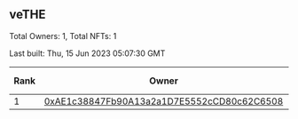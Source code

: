 ## veTHE

Total Owners: 1, Total NFTs: 1

Last built: Thu, 15 Jun 2023 05:07:30 GMT

| Rank | Owner | Voting Power | Influence | NFTs Id |
| --- | --- | --- | --- | --- |
  | 1 | [0xAE1c38847Fb90A13a2a1D7E5552cCD80c62C6508](https://debank.com/profile/0xAE1c38847Fb90A13a2a1D7E5552cCD80c62C6508?chain=bsc) | 2,304,048.405 | 4.37797% | 1 |